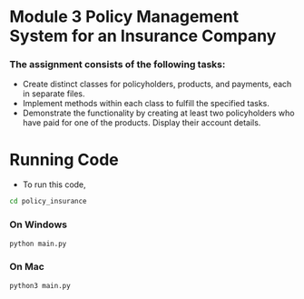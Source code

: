 # Module 3 Policy Management System for an Insurance Company 
### The assignment consists of the following tasks:

- Create distinct classes for policyholders, products, and payments, each in separate files.
- Implement methods within each class to fulfill the specified tasks.
- Demonstrate the functionality by creating at least two policyholders who have paid for one of the products. Display their account details.


# Running Code
- To run this code, 
``` bash
cd policy_insurance
```

### On Windows
```bash
python main.py
```

### On Mac
```bash
python3 main.py
```
